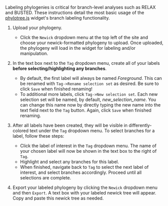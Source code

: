 
Labeling phylogenies is critical for branch-level analyses such as RELAX and BUSTED. These instructions detail the most basic usage of the [phylotree.js](http://veg.github.io/phylotree.js/) widget's branch labeling functionality. 

1. Upload your phylogeny.
	+ Click the `Newick` dropdown menu at the top left of the site and choose your newick-formatted phylogeny to upload. Once uploaded, the phylogeny will load in the widget for labeling and/or manipulation.
2. In the text box next to the `Tag` dropdown menu, create all of your labels **before selecting/highlighting any branches**. 
	+ By default, the first label will always be named *Foreground*. This can be renamed with `Tag->Rename selection set` as desired. Be sure to click `Save` when finished renaming!
	+ To additional more labels, click `Tag->New selection set`. Each new selection set will be named, by default, *new_selection_name*. You can change this name now by directly typing the new name into the text field next to the `Tag` button. Again, click `Save` when finished renaming.
3. After all labels have been created, they will be visible in differently-colored text under the `Tag` dropdown menu. To select branches for a label, follow these steps:
	+ Click the label of interest in the `Tag` dropdown menu. The name of your chosen label will now be shown in the text box to the right of `Tag`. 
	+ Highlight and select any branches for this label. 
	+ When finished, navigate back to `Tag` to select the next label of interest, and select branches accordingly. Proceed until all selections are complete.

4. Export your labeled phylogeny by clicking the `Newick` dropdown menu and then `Export`. A text box with your labeled newick tree will appear. Copy and paste this newick tree as needed.


 